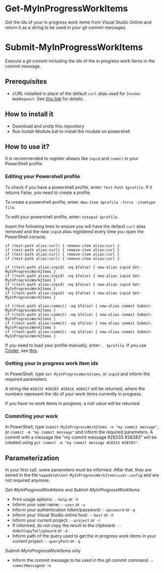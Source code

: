 # Get-MyInProgressWorkItems
Get the ids of your in progress work items from Visual Studio Online and return it as a string to be used in your git commit messages.

# Submit-MyInProgressWorkItems
Execute a git commit including the ids of the in progress work items in the commit message.

## Prerequisites
- cURL installed in place of the default `curl` alias used for `Invoke-WebRequest`. See [this link](http://thesociablegeek.com/azure/using-curl-in-powershell/) for details.

## How to install it
- Download and unzip this repository
- Run Install-Module.bat to install the module on powershell

## How to use it?
It is recommended to register aliases like `inpid` and `commit` in your PowerShell profile.

### Editing your Powershell profile
To check if you have a powershell profile, enter: `Test-Path $profile`. If it returns False, you need to create a profile.

To create a powershell profile, enter: `New-Item $profile -force -itemtype file`.

To edit your powershell profile, enter: `notepad $profile`.

Insert the following lines to ensure you will have the default `curl` alias removed and the new `inpid` alias registered every time you open the PowerShell console.

```
if (test-path alias:curl) { remove-item alias:curl }
if (test-path alias:curl) { remove-item alias:curl }
if (test-path alias:curl) { remove-item alias:curl }
if (test-path alias:curl) { remove-item alias:curl }

if ((test-path alias:inpid) -eq $false) { new-alias inpid Get-MyInProgressWorkItems }
if ((test-path alias:inpid) -eq $false) { new-alias inpid Get-MyInProgressWorkItems }
if ((test-path alias:inpid) -eq $false) { new-alias inpid Get-MyInProgressWorkItems }
if ((test-path alias:inpid) -eq $false) { new-alias inpid Get-MyInProgressWorkItems }

if ((test-path alias:commit) -eq $false) { new-alias commit Submit-MyInProgressWorkItems }
if ((test-path alias:commit) -eq $false) { new-alias commit Submit-MyInProgressWorkItems }
if ((test-path alias:commit) -eq $false) { new-alias commit Submit-MyInProgressWorkItems }
if ((test-path alias:commit) -eq $false) { new-alias commit Submit-MyInProgressWorkItems }
```

If you need to load your profile manually, enter: `. $profile`.
If you use [Cmder](http://www.cmder.net), see [this](https://github.com/cmderdev/cmder/issues/505).

### Getting your in progress work item ids

In PowerShell, type `Get-MyInProgressWorkItems`, or `inpid` and inform the required parameters.

A string like `#28333 #28383 #28416 #28417` will be returned, where the numbers represent the ids of your work items currently in progress.

If you have no work items in progress, a null value will be returned.

### Commiting your work

In PowerShell, type `Submit-MyInProgressWorkItems -m "my commit message"`, or `commit -m "my commit message"` and inform the required parameters.
A commit with a message like "my commit message #28333 #28383" will be created using `git commit -m "my commit message #28333 #28383"`.

## Parameterization
In your first call, some parameters must be informed. After that, they are stored in the file `%appdata%\Get-MyInProgressWorkItems\user.config` and are not required anymore.

*Get-MyInProgressWorkItems* and *Submit-MyInProgressWorkItems*

- Print usage options:
`--help` or `-h`
- Inform your user name:
`--user` or `-u`
- Inform your authentication token/password:
`--password` or `-p`
- Inform your Visual Studio online host:
`--host` or `-h`
- Inform your current project:
`--project` or `-r`
- If informed, do not copy the result to the clipboard:
`--doNotCopyToClipboard` or `-d`
- Inform path of the query used to get the in progress work items in your current project:
`--queryPath` or `-q`

*Submit-MyInProgressWorkItems* only

- Inform the commit message to be used in the git commit command
`--commitMessage`or `-m`
